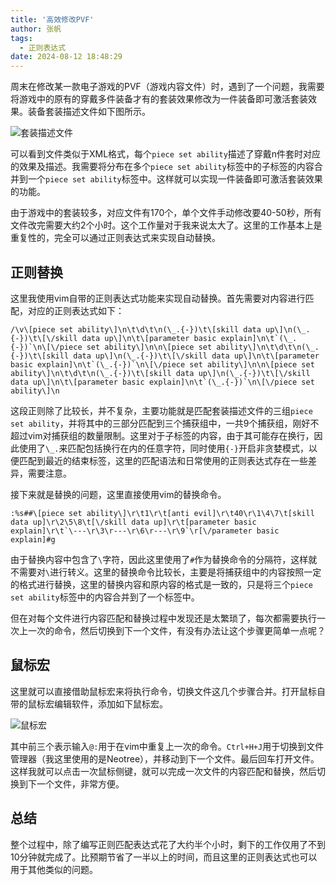 ```yaml
---
title: '高效修改PVF'
author: 张帆
tags:
  - 正则表达式
date: 2024-08-12 18:48:29
---
```


周末在修改某一款电子游戏的PVF（游戏内容文件）时，遇到了一个问题，我需要将游戏中的原有的穿戴多件装备才有的套装效果修改为一件装备即可激活套装效果。装备套装描述文件如下图所示。

![套装描述文件](equipment_set_ability.png)

可以看到文件类似于XML格式，每个`piece set ability`描述了穿戴n件套时对应的效果及描述。我需要将分布在多个`piece set ability`标签中的子标签的内容合并到一个`piece set ability`标签中。这样就可以实现一件装备即可激活套装效果的功能。

由于游戏中的套装较多，对应文件有170个，单个文件手动修改要40-50秒，所有文件改完需要大约2个小时。这个工作量对于我来说太大了。这里的工作基本上是重复性的，完全可以通过正则表达式来实现自动替换。

<!--more-->

## 正则替换

这里我使用vim自带的正则表达式功能来实现自动替换。首先需要对内容进行匹配，对应的正则表达式如下：

```vim
/\v\[piece set ability\]\n\t\d\t\n(\_.{-})\t\[skill data up\]\n(\_.{-})\t\[\/skill data up\]\n\t\[parameter basic explain]\n\t`(\_.{-})`\n\[\/piece set ability\]\n\n\[piece set ability\]\n\t\d\t\n(\_.{-})\t\[skill data up\]\n(\_.{-})\t\[\/skill data up\]\n\t\[parameter basic explain]\n\t`(\_.{-})`\n\[\/piece set ability\]\n\n\[piece set ability\]\n\t\d\t\n(\_.{-})\t\[skill data up\]\n(\_.{-})\t\[\/skill data up\]\n\t\[parameter basic explain]\n\t`(\_.{-})`\n\[\/piece set ability\]\n
```
这段正则除了比较长，并不复杂，主要功能就是匹配套装描述文件的三组`piece set ability`，并将其中的三部分匹配到三个捕获组中，一共9个捕获组，刚好不超过vim对捕获组的数量限制。这里对于子标签的内容，由于其可能存在换行，因此使用了`\_.`来匹配包括换行在内的任意字符，同时使用`{-}`开启非贪婪模式，以便匹配到最近的结束标签，这里的匹配语法和日常使用的正则表达式存在一些差异，需要注意。

接下来就是替换的问题，这里直接使用vim的替换命令。

```vim
:%s##\[piece set ability\]\r\t1\r\t[anti evil]\r\t40\r\1\4\7\t[skill data up]\r\2\5\8\t[\/skill data up]\r\t[parameter basic explain]\r\t`\---\r\3\r---\r\6\r---\r\9`\r[\/parameter basic explain]#g
```

由于替换内容中包含了`\`字符，因此这里使用了`#`作为替换命令的分隔符，这样就不需要对`\`进行转义。这里的替换命令比较长，主要是将捕获组中的内容按照一定的格式进行替换，这里的替换内容和原内容的格式是一致的，只是将三个`piece set ability`标签中的内容合并到了一个标签中。

但在对每个文件进行内容匹配和替换过程中发现还是太繁琐了，每次都需要执行一次上一次的命令，然后切换到下一个文件，有没有办法让这个步骤更简单一点呢？


## 鼠标宏

这里就可以直接借助鼠标宏来将执行命令，切换文件这几个步骤合并。打开鼠标自带的鼠标宏编辑软件，添加如下鼠标宏。

![鼠标宏](mouse_macro.png)

其中前三个表示输入`@:`用于在vim中重复上一次的命令。`Ctrl+H+J`用于切换到文件管理器（我这里使用的是Neotree），并移动到下一个文件。最后回车打开文件。这样我就可以点击一次鼠标侧键，就可以完成一次文件的内容匹配和替换，然后切换到下一个文件，非常方便。

## 总结

整个过程中，除了编写正则匹配表达式花了大约半个小时，剩下的工作仅用了不到10分钟就完成了。比预期节省了一半以上的时间，而且这里的正则表达式也可以用于其他类似的问题。
